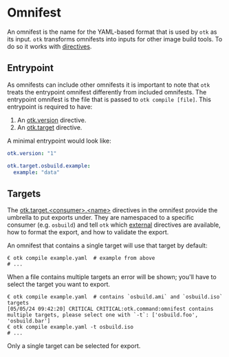 # Omnifest

An omnifest is the name for the YAML-based format that is used by `otk` as its input. `otk` transforms omnifests into inputs for other image build tools. To do so it works with [directives](./01-directive.md).

## Entrypoint

As omnifests can include other omnifests it is important to note that `otk` treats the entrypoint omnifest differently from included omnifests. The entrypoint omnifest is the file that is passed to `otk compile [file]`. This entrypoint is required to have:

1. An [otk.version](./01-directive.md#otkversion) directive.
1. An [otk.target](./01-directive.md#otktarget) directive.

A minimal entrypoint would look like:

```yaml
otk.version: "1"

otk.target.osbuild.example:
  example: "data"
```

## Targets

The [otk.target.\<consumer\>.\<name\>](./01-directive.md#otktargetconsumername) directives in the omnifest provide the umbrella to put exports under. They are namespaced to a specific consumer (e.g. `osbuild`) and tell `otk` which [external](./02-external.md) directives are available, how to format the export, and how to validate the export.

An omnifest that contains a single target will use that target by default:

```
€ otk compile example.yaml  # example from above
# ...
```

When a file contains multiple targets an error will be shown; you'll have to select the target you want to export.


```
€ otk compile example.yaml  # contains `osbuild.ami` and `osbuild.iso` targets
[05/05/24 09:42:20] CRITICAL CRITICAL:otk.command:omnifest contains multiple targets, please select one with `-t`: ['osbuild.foo', 'osbuild.bar']
€ otk compile example.yaml -t osbuild.iso
# ...
```

Only a single target can be selected for export.
